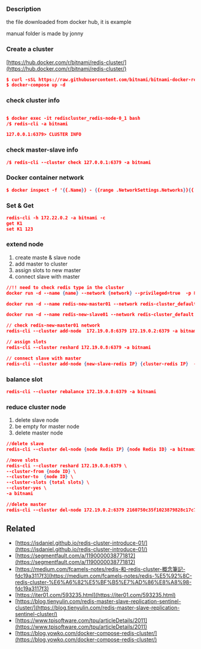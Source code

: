 ### Description

the file downloaded from docker hub, it is example

manual folder is made by jonny


### Create a cluster

[https://hub.docker.com/r/bitnami/redis-cluster/](https://hub.docker.com/r/bitnami/redis-cluster/)

```json
$ curl -sSL https://raw.githubusercontent.com/bitnami/bitnami-docker-redis-cluster/master/docker-compose.yml > docker-compose.yml
$ docker-compose up -d
```

### check cluster info

```json 

$ docker exec -it rediscluster_redis-node-0_1 bash
/$ redis-cli -a bitnami

127.0.0.1:6379> CLUSTER INFO
```

### check master-slave info

```json
/$ redis-cli --cluster check 127.0.0.1:6379 -a bitnami
```

### Docker container network

```json
$ docker inspect -f '{{.Name}} - {{range .NetworkSettings.Networks}}{{.IPAddress}}{{end}}' $(docker ps -q)
```

### Set & Get

```json
redis-cli -h 172.22.0.2 -a bitnami -c
get K1
set K1 123
```

### extend node

1. create maste & slave node
2. add master to cluster
3. assign slots to new master
4. connect slave with master

```json
//!! need to check redis type in the cluster
docker run -d --name {name} --network {network} --privileged=true  -p 8106:6379 redis:{type} --cluster-enabled yes --appendonly yes  --requirepass "bitnami" --masterauth "bitnami"

docker run -d --name redis-new-master01 --network redis-cluster_default --privileged=true  -p 8106:6379 redis:7.0 --cluster-enabled yes --appendonly yes  --requirepass "bitnami" --masterauth "bitnami"

docker run -d --name redis-new-slave01 --network redis-cluster_default --privileged=true  -p 8107:6379 redis:7.0 --cluster-enabled yes --appendonly yes  --requirepass "bitnami" --masterauth "bitnami"

// check redis-new-master01 network
redis-cli --cluster add-node  172.19.0.8:6379 172.19.0.2:6379 -a bitnami

// assign slots
redis-cli --cluster reshard 172.19.0.8:6379 -a bitnami

// connect slave with master
redis-cli --cluster add-node {new-slave-redis IP} {cluster-redis IP}  --cluster-slave --cluster-master-id 新節點master-id -a bitnami
```

### balance slot

```json
redis-cli --cluster rebalance 172.19.0.8:6379 -a bitnami
```

### reduce cluster node

1. delete slave node
2. be empty for master node
3. delete master node

```json
//delete slave
redis-cli --cluster del-node {node Redis IP} {node Redis ID} -a bitnami

//move slots 
redis-cli --cluster reshard 172.19.0.8:6379 \
--cluster-from {node ID} \
--cluster-to  {node ID} \
--cluster-slots {total slots} \
--cluster-yes \
-a bitnami

//delete master
redis-cli --cluster del-node 172.19.0.2:6379 2160750c35f1023879828c17c7d146f5933c3319 -a bitnami
```

## Related

- [https://isdaniel.github.io/redis-cluster-introduce-01/](https://isdaniel.github.io/redis-cluster-introduce-01/)
- [https://segmentfault.com/a/1190000038771812](https://segmentfault.com/a/1190000038771812)
- [https://medium.com/fcamels-notes/redis-和-redis-cluster-概念筆記-fdc19a3117f3](https://medium.com/fcamels-notes/redis-%E5%92%8C-redis-cluster-%E6%A6%82%E5%BF%B5%E7%AD%86%E8%A8%98-fdc19a3117f3)
- [https://iter01.com/593235.html](https://iter01.com/593235.html)
- [https://blog.tienyulin.com/redis-master-slave-replication-sentinel-cluster/](https://blog.tienyulin.com/redis-master-slave-replication-sentinel-cluster/)
- [https://www.tpisoftware.com/tpu/articleDetails/2011](https://www.tpisoftware.com/tpu/articleDetails/2011)
- [https://blog.yowko.com/docker-compose-redis-cluster/](https://blog.yowko.com/docker-compose-redis-cluster/)
